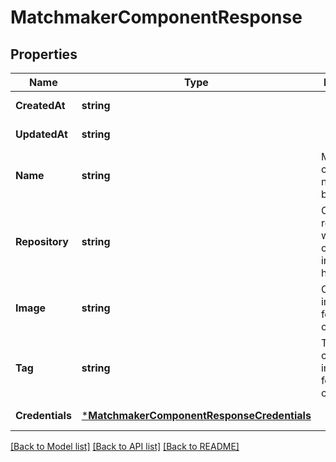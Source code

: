 # MatchmakerComponentResponse

## Properties
Name | Type | Description | Notes
------------ | ------------- | ------------- | -------------
**CreatedAt** | **string** |  | [default to null]
**UpdatedAt** | **string** |  | [default to null]
**Name** | **string** | Matchmaker component name. Must be unique. | [default to null]
**Repository** | **string** | Container repository where the component&#39;s image is hosted. | [default to null]
**Image** | **string** | Container image to use for this component. | [default to null]
**Tag** | **string** | Tag of the container image to use for this component. | [default to null]
**Credentials** | [***MatchmakerComponentResponseCredentials**](MatchmakerComponentResponse_credentials.md) |  | [default to null]

[[Back to Model list]](../README.md#documentation-for-models) [[Back to API list]](../README.md#documentation-for-api-endpoints) [[Back to README]](../README.md)


